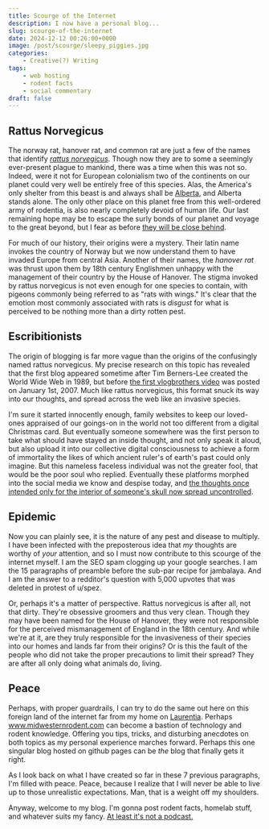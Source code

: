 ```yaml
---
title: Scourge of the Internet
description: I now have a personal blog...
slug: scourge-of-the-internet
date: 2024-12-12 00:26:00+0000
image: /post/scourge/sleepy_piggies.jpg
categories:
    - Creative(?) Writing
tags:
    - web hosting
    - rodent facts
    - social commentary
draft: false
---
```


## Rattus Norvegicus

The norway rat, hanover rat, and common rat are just a few of the names that identify [*rattus norvegicus*](https://en.wikipedia.org/wiki/Brown_rat). Though now they are to some a seemingly ever-present plague to mankind, there was a time when this was not so. Indeed, were it not for European colonialism two of the continents on our planet could very well be entirely free of this species. Alas, the America's only shelter from this beast is and always shall be [Alberta](https://www.alberta.ca/history-of-rat-control-in-alberta), and Alberta stands alone. The only other place on this planet free from this well-ordered army of rodentia, is also nearly completely devoid of human life. Our last remaining hope may be to escape the surly bonds of our planet and voyage to the great beyond, but I fear as before [they will be close behind](https://www.nasa.gov/ames/space-biosciences/nasa-completes-rodent-research-1-operations-on-the-international-space-station/).

For much of our history, their origins were a mystery. Their latin name invokes the country of Norway but we now understand them to have invaded Europe from central Asia. Another of their names, the *hanover rat* was thrust upon them by 18th century Englishmen unhappy with the management of their country by the House of Hanover. The stigma invoked by rattus norvegicus is not even enough for one species to contain, with pigeons commonly being referred to as "rats with wings." It's clear that the emotion most commonly associated with rats is *disgust* for what is perceived to be nothing more than a dirty rotten pest.

## Escribitionists

The origin of blogging is far more vague than the origins of the confusingly named rattus norvegicus. My precise research on this topic has revealed that the first blog appeared sometime after Tim Berners-Lee created the World Wide Web in 1989, but before [the first vlogbrothers video](https://www.youtube.com/watch?v=vtyXbTHKhI0) was posted on January 1st, 2007. Much like rattus norvegicus, this format snuck its way into our thoughts, and spread across the web like an invasive species.

I'm sure it started innocently enough, family websites to keep our loved-ones appraised of our goings-on in the world not too different from a digital Christmas card. But eventually someone somewhere was the first person to take what should have stayed an inside thought, and not only speak it aloud, but also upload it into our collective digital consciousness to achieve a form of immortality the likes of which ancient ruler's of earth's past could only imagine. But this nameless faceless individual was not the greater fool, that would be the poor soul who replied. Eventually these platforms morphed into the social media we know and despise today, and [the thoughts once intended only for the interior of someone's skull now spread uncontrolled](https://www.youtube.com/watch?v=rE3j_RHkqJc).

## Epidemic

Now you can plainly see, it is the nature of any pest and disease to multiply. I have been infected with the preposterous idea that *my* thoughts are worthy of *your* attention, and so I must now contribute to this scourge of the internet myself. I am the SEO spam clogging up your google searches. I am the 15 paragraphs of preamble before the sub-par recipe for jambalaya. And I am the answer to a redditor's question with 5,000 upvotes that was deleted in protest of u/spez.

Or, perhaps it's a matter of perspective. Rattus norvegicus is after all, not that dirty. They're obsessive groomers and thus very clean. Though they may have been named for the House of Hanover, they were not responsible for the perceived mismanagement of England in the 18th century. And while we're at it, are they truly responsible for the invasiveness of their species into our homes and lands far from their origins? Or is this the fault of the people who did not take the proper precautions to limit their spread? They are after all only doing what animals do, living.

## Peace

Perhaps, with proper guardrails, I can try to do the same out here on this foreign land of the internet far from my home on [Laurentia](https://en.wikipedia.org/wiki/Laurentia). Perhaps www.midwesternrodent.com can become a bastion of technology and rodent knowledge. Offering you tips, tricks, and disturbing anecdotes on both topics as my personal experience marches forward. Perhaps this one singular blog hosted on github pages can be *the* blog that finally gets it right.

As I look back on what I have created so far in these 7 previous paragraphs, I'm filled with peace. Peace, because I realize that I will never be able to live up to those unrealistic expectations. Man, that is a weight off my shoulders.

Anyway, welcome to my blog. I'm gonna post rodent facts, homelab stuff, and whatever suits my fancy. [At least it's not a podcast.](https://www.youtube.com/watch?v=bShGBlrcH1Y)
